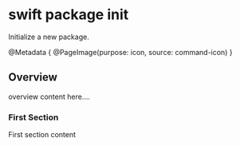# swift package init

Initialize a new package.

@Metadata {
    @PageImage(purpose: icon, source: command-icon)
}

## Overview

overview content here....

### First Section

First section content
